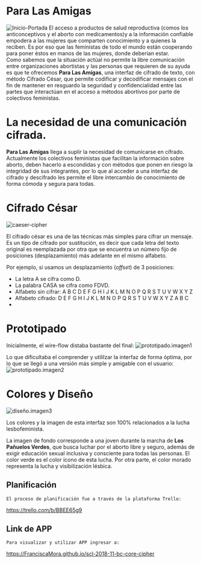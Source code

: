 ﻿# Para Las Amigas


![Inicio-Portada](https://oasisfm.cl/oasisfm/site/artic/20180725/imag/foto_0000000120180725185140.jpg)
El acceso a productos de salud reproductiva (comos los anticonceptivos y el aborto con medicamentos)y a la información confiable empodera a las mujeres que comparten conocimiento y a quienes la reciben. Es por eso que las feministas de todo el mundo están cooperando para poner éstos en manos de las mujeres, donde deberían estar.  
Como sabemos que la situación actúal no permite la libre comunicación entre organizaciones abortistas y las personas que requieren de su ayuda es que te ofrecemos **Para Las Amigas**,  una interfaz de cifrado de texto, con método Cifrado César, que permite codificar y decodificar mensajes con el fin de mantener en resguardo la seguridad y confidencialidad entre las partes que interactúan en el acceso a métodos abortivos  por parte de colectivos feministas.

# La necesidad de una comunicación cifrada.

**Para Las Amigas** llega a suplir la necesidad de comunicarse en cifrado.
Actualmente los colectivos feministas que facilitan la información sobre aborto, deben hacerlo a escondidas y con métodos que ponen en riesgo la integridad de sus integrantes, por lo que al acceder a una interfaz de cifrado y descifrado les permite el libre intercambio de conocimiento de forma cómoda y segura para todas.


# Cifrado César


![caeser-cipher](https://upload.wikimedia.org/wikipedia/commons/thumb/2/2b/Caesar3.svg/2000px-Caesar3.svg.png)

El cifrado césar es una de las técnicas más simples para cifrar un mensaje. Es un tipo de cifrado por sustitución, es decir que cada letra del texto original es reemplazada por otra que se encuentra un número fijo de posiciones (desplazamiento) más adelante en el mismo alfabeto.

Por ejemplo, si usamos un desplazamiento (_offset_) de 3 posiciones:

- La letra A se cifra como D.
- La palabra CASA se cifra como FDVD.
- Alfabeto sin cifrar: A B C D E F G H I J K L M N O P Q R S T U V W X Y Z
- Alfabeto cifrado: D E F G H I J K L M N O P Q R S T U V W X Y Z A B C
- 

# Prototipado

Inicialmente, el wire-flow distaba bastante del final:
![prototipado.imagen1](https://www.pastepic.xyz/images/2018/12/07/WhatsApp-Image-2018-12-07-at-08.58.03fa54a1b3913bcc16.jpg)



Lo que dificultaba el comprender y utililzar la interfaz de forma óptima, por lo que se llegó a una versión más simple y amigable con el usuario:
![prototipado.imagen2](https://www.pastepic.xyz/images/2018/12/07/WhatsApp-Image-2018-12-07-at-09.30.50139baaa0745e0028.jpg)

# Colores y Diseño


![diseño.imagen3](https://www.pastepic.xyz/images/2018/12/07/Screenshot_2018-12-07-Cifrado-Cesar46a3dc4495ce88d2.png)

Los colores y la imagen de esta interfaz son 100% relacionados a la lucha lesbofeminista.

La  imagen de fondo corresponde a una joven durante la marcha de **Los Pañuelos Verdes**, que busca luchar por el aborto libre y seguro, además de exigir educación sexual inclusiva y consciente para todas las personas. El color verde es el color ícono de esta lucha. Por otra  parte, el color morado representa la lucha y visibilización lésbica.



## Planificación
	
	El proceso de planificación fue a través de la plataforma Trello:
https://trello.com/b/BBEE65g9


## Link de APP
	Para visualizar y utilizar APP ingresar a: 


https://FranciscaMora.github.io/scl-2018-11-bc-core-cipher



